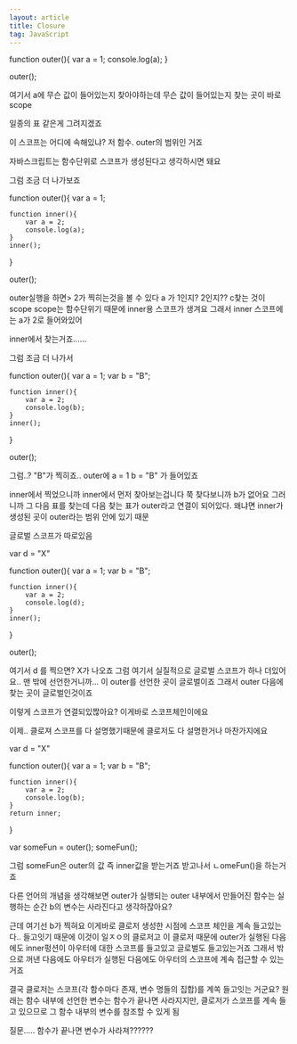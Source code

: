 ```yaml
---
layout: article
title: Closure
tag: JavaScript
---
```


function outer(){
    var a = 1;
    console.log(a);
}

outer();

여기서 a에 무슨 값이 들어있는지
찾아야하는데
무슨 값이 들어있는지 찾는 곳이 바로
scope

일종의 표 같은게 그려지겠죠

이 스코프는 어디에 속해있냐?
저 함수.
outer의 범위인 거죠

자바스크립트는 함수단위로 스코프가 생성된다고 생각하시면 돼요

그럼 조금 더 나가보죠 

function outer(){
    var a = 1;

    function inner(){
        var a = 2;
        console.log(a);
    }
    inner();
}

outer();

outer실행을 하면>
2가 찍히는것을 볼 수 있다
a 가 1인지? 2인지??
c찾는 것이 scope 
scope는 함수단위기 때문에
inner용 스코프가 생겨요
그래서
inner 스코프에는 a가 2로 들어와있어

inner에서 찾는거죠......

그럼 조금 더 나가서

function outer(){
    var a = 1;
    var b = "B";

    function inner(){
        var a = 2;
        console.log(b);
    }
    inner();
}

outer();

그럼..? "B"가 찍히죠..
outer에
a = 1
b = "B"
가 들어있죠

inner에서 찍었으니까
inner에서 먼저 찾아보는겁니다
쭉 찾다보니까 b가 없어요
그러니까 그 다음 표를 찾는데
다음 찾는 표가 outer라고 연결이 되어있다.
왜냐면 inner가 생성된 곳이 outer라는 범위 안에 있기 때문 

글로벌 스코프가 따로있음


var d = "X"

function outer(){
    var a = 1;
    var b = "B";

    function inner(){
        var a = 2;
        console.log(d);
    }
    inner();
}

outer();

여기서 d 를 찍으면? X가 나오죠
그럼 여기서 실질적으로 글로벌 스코프가 하나 더있어요..
맨 밖에 선언한거니까...
이 outer를 선언한 곳이 글로벌이죠
그래서 outer 다음에 찾는 곳이 글로벌인것이죠

이렇게 스코프가 연결되있짢아요?
이게바로 스코프체인이에요 

이제.. 클로져
스코프를 다 설명했기때문에 클로저도 다 설명한거나 마찬가지에요


var d = "X"

function outer(){
    var a = 1;
    var b = "B";

    function inner(){
        var a = 2;
        console.log(b);
    }
    return inner;
}

var someFun = outer();
someFun();

그럼 someFun은 outer의 값 즉 inner값을 받는거죠 
받고나서 ㄴomeFun()을 하는거죠

다른 언어의 개념을 생각해보면
outer가 실행되는
outer 내부에서 만들어진 함수는 
실행하는 순간
b의 변수는 사라진다고 생각하잖아요?

근데 여기선 b가 찍혀요
이게바로 클로저
생성한 시점에 스코프 체인을 계속 들고있는다..
들고잇기 때문에 이것이 일ㅈㅇ의 클로저고
이 클로저 때문에
outer가 실행된 다음에도
inner펑션이 아우터에 대한 스코프를 들고있고
글로벌도 들고있는거죠
그래서 밖으로 꺼낸 다음에도
아우터가 실행된 다음에도
아우터의 스코프에 계속 접근할 수 있는거죠 



결국 클로저는 스코프(각 함수마다 존재, 변수 명들의 집합)를 계쏙 들고잇는 거군요?
원래는 함수 내부에 선언한 변수는 함수가 끝나면 사라지지만, 클로저가 스코프를 계속 들고 있으므로 그 함수 내부의 변수를 참조할 수 있게 됨


질문.....
함수가 끝나면 변수가 사라져??????